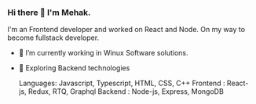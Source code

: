 ### Hi there 👋 I'm Mehak.
 I'm an Frontend developer and worked on React and Node. On my way to become fullstack developer. 

- 🔭 I’m currently working in Winux Software solutions.
- 🌱 Exploring Backend technologies

  Languages: Javascript, Typescript, HTML, CSS, C++
  Frontend : React-js, Redux, RTQ, Graphql
  Backend : Node-js, Express, MongoDB

  
  
  
  


